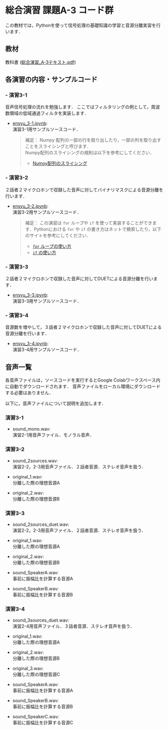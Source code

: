 # 総合演習 課題A-3 コード群

この教材では，Pythonを使って信号処理の基礎知識の学習と音源分離実習を行います．

## 教材

教科書 ([総合演習_A-3テキスト.pdf](総合演習A-3テキスト.pdf))

## 各演習の内容・サンプルコード

### - 演習3-1
 
音声信号処理の流れを勉強します．
ここではフィルタリングの例として，周波数領域の低域通過フィルタを実装します．

- [ensyu_3-1.ipynb](ensyu_3_1.ipynb):  
   演習3-1用サンプルソースコード．
   
   > 補足：
   > Numpy 配列の一部の行を取り出したり，一部の列を取り出すことをスライシングと呼びます．  
   > Numpy配列のスライシングの規則は以下を参考にしてください．
   > - [Numoy配列のスライシング](https://github.com/YosukeSugiura/Introduction_to_Programming/tree/main/06_read_write#列と行の取り出し)  

### - 演習3-2

２話者２マイクロホンで収録した音声に対してバイナリマスクによる音源分離を行います．

- [ensyu_3-2.ipynb](ensyu_3_2.ipynb):  
   演習3-2用サンプルソースコード．
   
   > 補足：
   > この演習は `for` ループや `if` を使って実装することができます．Pythonにおける `for` や `if` の書き方はネットで検索したり，以下のサイトを参考にしてください．  
   > - [`for` ループの使い方](https://github.com/YosukeSugiura/Introduction_to_Programming/tree/main/05_for)  
   > - [`if` の使い方](https://github.com/YosukeSugiura/Introduction_to_Programming/tree/main/04_if)  

### - 演習3-3

２話者２マイクロホンで収録した音声に対してDUETによる音源分離を行います．

- [ensyu_3-3.ipynb](ensyu_3_3.ipynb):  
   演習3-3用サンプルソースコード．

### - 演習3-4

音源数を増やして，３話者２マイクロホンで収録した音声に対してDUETによる音源分離を行います．

- [ensyu_3-4.ipynb](ensyu_3_4.ipynb):  
   演習3-4用サンプルソースコード．

## 音声一覧

各音声ファイルは，ソースコードを実行するとGoogle Colabワークスペース内に自動でダウンロードされます．
音声ファイルをローカル環境にダウンロードする必要はありません．

以下に，音声ファイルについて説明を追加します．

### 演習3-1

- sound_mono.wav:  
   演習2-1用音声ファイル．モノラル音声．  

### 演習3-2

- sound_2sources.wav:  
   演習2-2，2-3用音声ファイル．２話者音源．ステレオ音声を扱う．  
   
- original_1.wav:  
   分離した際の理想音源A

- original_2.wav:  
   分離した際の理想音源B
   
### 演習3-3

- sound_2sources_duet.wav:  
   演習2-2，2-3用音声ファイル．２話者音源．ステレオ音声を扱う．  
   
- original_1.wav:  
   分離した際の理想音源A

- original_2.wav:  
   分離した際の理想音源B
   
- sound_SpeakerA.wav:  
   事前に振幅比を計算する音源A

- sound_SpeakerB.wav:  
   事前に振幅比を計算する音源B
   
### 演習3-4

- sound_3sources_duet.wav:  
   演習2-4用音声ファイル．３話者音源．ステレオ音声を扱う．  
   
- original_1.wav:  
   分離した際の理想音源A

- original_2.wav:  
   分離した際の理想音源B
   
- original_3.wav:  
   分離した際の理想音源C
   
- sound_SpeakerA.wav:  
   事前に振幅比を計算する音源A

- sound_SpeakerB.wav:  
   事前に振幅比を計算する音源B
   
- sound_SpeakerC.wav:  
   事前に振幅比を計算する音源C
